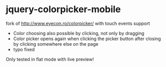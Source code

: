 jquery-colorpicker-mobile
=========================

fork of http://www.eyecon.ro/colorpicker/ with touch events support

- Color choosing also possible by clicking, not only by dragging
- Color picker opens again when clicking the picker button after closing by clicking somewhere else on the page
- typo fixed


Only tested in flat mode with live preview!
